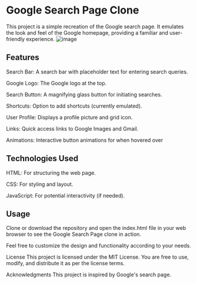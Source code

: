 # Google Search Page Clone

This project is a simple recreation of the Google search page. It emulates the look and feel of the Google homepage, providing a familiar and user-friendly experience.
![image](https://github.com/GiIIy/GoogleRecreation/assets/74792652/19aa042a-5725-4607-97bd-15d27ffacb93)


## Features
Search Bar: A search bar with placeholder text for entering search queries.

Google Logo: The Google logo at the top.

Search Button: A magnifying glass button for initiating searches.

Shortcuts: Option to add shortcuts (currently emulated).

User Profile: Displays a profile picture and grid icon.

Links: Quick access links to Google Images and Gmail.

Animations: Interactive button animations for when hovered over

## Technologies Used
HTML: For structuring the web page.

CSS: For styling and layout.

JavaScript: For potential interactivity (if needed).

## Usage
Clone or download the repository and open the index.html file in your web browser to see the Google Search Page clone in action.

Feel free to customize the design and functionality according to your needs.

License
This project is licensed under the MIT License. You are free to use, modify, and distribute it as per the license terms.

Acknowledgments
This project is inspired by Google's search page.
